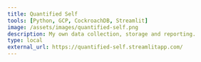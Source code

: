 ```yaml
---
title: Quantified Self
tools: [Python, GCP, CockroachDB, Streamlit]
image: /assets/images/quantified-self.png
description: My own data collection, storage and reporting.
type: local 
external_url: https://quantified-self.streamlitapp.com/
---
```

